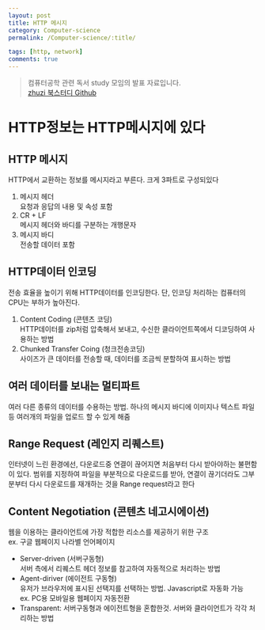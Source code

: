 ```yaml
---
layout: post
title: HTTP 메시지
category: Computer-science
permalink: /Computer-science/:title/

tags: [http, network]
comments: true
---
```


>컴퓨터공학 관련 독서 study 모임의 발표 자료입니다.  
>[zhuzi 북스터디 Github](https://github.com/march23hare/zhuzi)

# HTTP정보는 HTTP메시지에 있다

## HTTP 메시지
HTTP에서 교환하는 정보를 메시지라고 부른다. 크게 3파트로 구성되있다
1. 메시지 헤더  
요청과 응답의 내용 및 속성 포함
2. CR + LF  
메시지 헤더와 바디를 구분하는 개행문자
3. 메시지 바디  
전송할 데이터 포함

## HTTP데이터 인코딩
전송 효율을 높이기 위해 HTTP데이터를 인코딩한다. 단, 인코딩 처리하는 컴퓨터의 CPU는 부하가 높아진다.
1. Content Coding (콘텐츠 코딩)  
HTTP데이터를 zip처럼 압축해서 보내고, 수신한 클라이언트쪽에서 디코딩하여 사용하는 방법
2. Chunked Transfer Coing (청크전송코딩)  
사이즈가 큰 데이터를 전송할 때, 데이터를 조금씩 분할하여 표시하는 방법

## 여러 데이터를 보내는 멀티파트
여러 다른 종류의 데이터를 수용하는 방법. 하나의 메시지 바디에 이미지나 텍스트 파일등 여러개의 파일을 업로드 할 수 있게 해줌

## Range Request (레인지 리퀘스트)
인터넷이 느린 환경에선, 다운로드중 연결이 끊어지면 처음부터 다시 받아야하는 불편함이 있다.
범위를 지정하여 파일을 부분적으로 다운로드를 받아, 연결이 끊기더라도 그부분부터 다시 다운로드를 재개하는 것을 Range request라고 한다

## Content Negotiation (콘텐츠 네고시에이션)
웹을 이용하는 클라이언트에 가장 적합한 리소스를 제공하기 위한 구조  
ex. 구글 웹페이지 나라별 언어페이지
* Server-driven (서버구동형)  
서버 측에서 리퀘스트 헤더 정보를 참고하여 자동적으로 처리하는 방법
* Agent-diriver (에이전트 구동형)  
유저가 브라우저에 표시된 선택지를 선택하는 방법. Javascript로 자동화 가능   
ex. PC용 모바일용 웹페이지 자동전환
* Transparent: 서버구동형과 에이전트형을 혼합한것. 서버와 클라이언트가 각각 처리하는 방법